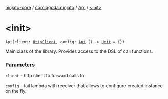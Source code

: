 [ninjato-core](../../index.md) / [com.agoda.ninjato](../index.md) / [Api](index.md) / [&lt;init&gt;](./-init-.md)

# &lt;init&gt;

`Api(client: `[`HttpClient`](../../com.agoda.ninjato.http/-http-client/index.md)`, config: `[`Api`](index.md)`.() -> `[`Unit`](https://kotlinlang.org/api/latest/jvm/stdlib/kotlin/-unit/index.html)` = {})`

Main class of the library.
Provides access to the DSL of call functions.

### Parameters

`client` - http client to forward calls to.

`config` - tail lambda with receiver that allows to configure created instance on the fly.